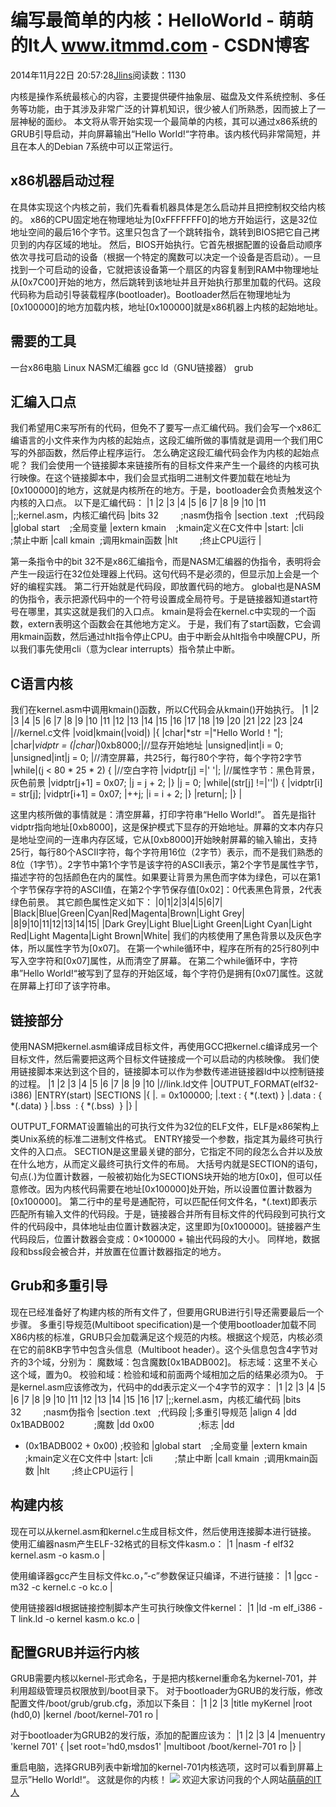 
# 编写最简单的内核：HelloWorld - 萌萌的It人 www.itmmd.com - CSDN博客


2014年11月22日 20:57:28[Jlins](https://me.csdn.net/dyllove98)阅读数：1130


内核是操作系统最核心的内容，主要提供硬件抽象层、磁盘及文件系统控制、多任务等功能，由于其涉及非常广泛的计算机知识，很少被人们所熟悉，因而披上了一层神秘的面纱。
本文将从零开始实现一个最简单的内核，其可以通过x86系统的GRUB引导启动，并向屏幕输出“Hello World!“字符串。该内核代码非常简短，并且在本人的Debian 7系统中可以正常运行。
## x86机器启动过程
在具体实现这个内核之前，我们先看看机器具体是怎么启动并且把控制权交给内核的。
x86的CPU固定地在物理地址为[0xFFFFFFF0]的地方开始运行，这是32位地址空间的最后16个字节。这里只包含了一个跳转指令，跳转到BIOS把它自己拷贝到的内存区域的地址。
然后，BIOS开始执行。它首先根据配置的设备启动顺序依次寻找可启动的设备（根据一个特定的魔数可以决定一个设备是否启动）。一旦找到一个可启动的设备，它就把该设备第一个扇区的内容复制到RAM中物理地址从[0x7C00]开始的地方，然后跳转到该地址并且开始执行那里加载的代码。这段代码称为启动引导装载程序(bootloader)。Bootloader然后在物理地址为[0x100000]的地方加载内核，地址[0x100000]就是x86机器上内核的起始地址。
## 需要的工具
一台x86电脑
Linux
NASM汇编器
gcc
ld（GNU链接器）
grub
## 汇编入口点
我们希望用C来写所有的代码，但免不了要写一点汇编代码。我们会写一个x86汇编语言的小文件来作为内核的起始点，这段汇编所做的事情就是调用一个我们用C写的外部函数，然后停止程序运行。
怎么确定这段汇编代码会作为内核的起始点呢？
我们会使用一个链接脚本来链接所有的目标文件来产生一个最终的内核可执行映像。在这个链接脚本中，我们会显式指明二进制文件要加载在地址为[0x100000]的地方，这就是内核所在的地方。于是，bootloader会负责触发这个内核的入口点。
以下是汇编代码：
|1
|2
|3
|4
|5
|6
|7
|8
|9
|10
|11
|;;kernel.asm，内核汇编代码
|bits
 32         ;nasm伪指令
|section
 .text   ;代码段
|global
 start    ;全局变量
|extern
 kmain    ;kmain定义在C文件中
|start:
|cli        
 ;禁止中断
|call
 kmain  ;调用kmain函数
|hlt        
 ;终止CPU运行
|

第一条指令中的bit 32不是x86汇编指令，而是NASM汇编器的伪指令，表明将会产生一段运行在32位处理器上代码。这句代码不是必须的，但显示加上会是一个好的编程实践。
第二行开始就是代码段，即放置代码的地方。
global也是NASM的伪指令，表示把源代码中的一个符号设置成全局符号。于是链接器知道start符号在哪里，其实这就是我们的入口点。
kmain是将会在kernel.c中实现的一个函数，extern表明这个函数会在其他地方定义。
于是，我们有了start函数，它会调用kmain函数，然后通过hlt指令停止CPU。由于中断会从hlt指令中唤醒CPU，所以我们事先使用cli（意为clear interrupts）指令禁止中断。
## C语言内核
我们在kernel.asm中调用kmain()函数，所以C代码会从kmain()开始执行。
|1
|2
|3
|4
|5
|6
|7
|8
|9
|10
|11
|12
|13
|14
|15
|16
|17
|18
|19
|20
|21
|22
|23
|24
|//kernel.c文件
|void|kmain(|void|)
|{
|char|*str
 =|"Hello
 World！"|;
|char|*vidptr
 = (|char|*)0xb8000;|//显存开始地址
|unsigned|int|i
 = 0;
|unsigned|int|j
 = 0;
|//清空屏幕，共25行，每行80个字符，每个字符2字节
|while|(j
 < 80 * 25 * 2) {
|//空白字符
|vidptr[j]
 =|'
 '|;
|//属性字节：黑色背景，灰色前景
|vidptr[j+1]
 = 0x07;
|j
 = j + 2;
|}
|j
 = 0;
|while|(str[j]
 !=|''|)
 {
|vidptr[i]
 = str[j];
|vidptr[i+1]
 = 0x07;
|++j;
|i
 = i + 2;
|}
|return|;
|}
|

这里内核所做的事情就是：清空屏幕，打印字符串“Hello World!”。
首先是指针vidptr指向地址[0xb8000]，这是保护模式下显存的开始地址。屏幕的文本内存只是地址空间的一连串内存区域，它从[0xb8000]开始映射屏幕的输入输出，支持25行，每行80个ASCII字符，每个字符用16位（2字节）表示，而不是我们熟悉的8位（1字节）。2字节中第1个字节是该字符的ASCII表示，第2个字节是属性字节，描述字符的包括颜色在内的属性。如果要让背景为黑色而字体为绿色，可以在第1个字节保存字符的ASCII值，在第2个字节保存值[0x02]：0代表黑色背景，2代表绿色前景。
其它颜色属性定义如下：
|0|1|2|3|4|5|6|7|
|Black|Blue|Green|Cyan|Red|Magenta|Brown|Light Grey|
|8|9|10|11|12|13|14|15|
|Dark Grey|Light Blue|Light Green|Light Cyan|Light Red|Light Magenta|Light Brown|White|
我们的内核使用了黑色背景以及灰色字体，所以属性字节为[0x07]。
在第一个while循环中，程序在所有的25行80列中写入空字符和[0x07]属性，从而清空了屏幕。
在第二个while循环中，字符串”Hello World!“被写到了显存的开始区域，每个字符仍是拥有[0x07]属性。这就在屏幕上打印了该字符串。
## 链接部分
使用NASM把kernel.asm编译成目标文件，再使用GCC把kernel.c编译成另一个目标文件，然后需要把这两个目标文件链接成一个可以启动的内核映像。
我们使用链接脚本来达到这个目的，链接脚本可以作为参数传递进链接器ld中以控制链接的过程。
|1
|2
|3
|4
|5
|6
|7
|8
|9
|10
|//link.ld文件
|OUTPUT_FORMAT(elf32-i386)
|ENTRY(start)
|SECTIONS
|{
|.
 = 0x100000;
|.text
 : { *(.text) }
|.data
 : { *(.data) }
|.bss 
 : { *(.bss)  }
|}
|

OUTPUT_FORMAT设置输出的可执行文件为32位的ELF文件，ELF是x86架构上类Unix系统的标准二进制文件格式。
ENTRY接受一个参数，指定其为最终可执行文件的入口点。
SECTION是这里最关键的部分，它指定不同的段怎么合并以及放在什么地方，从而定义最终可执行文件的布局。
大括号内就是SECTION的语句，句点(.)为位置计数器，一般被初始化为SECTIONS块开始的地方[0x0]，但可以任意修改。因为内核代码需要在地址[0x100000]处开始，所以设置位置计数器为[0x100000]。
第二行中的星号是通配符，可以匹配任何文件名，*(.text)即表示匹配所有输入文件的代码段。于是，链接器合并所有目标文件的代码段到可执行文件的代码段中，具体地址由位置计数器决定，这里即为[0x100000]。链接器产生代码段后，位置计数器会变成：0×100000 + 输出代码段的大小。
同样地，数据段和bss段会被合并，并放置在位置计数器指定的地方。
## Grub和多重引导
现在已经准备好了构建内核的所有文件了，但要用GRUB进行引导还需要最后一个步骤。
多重引导规范(Multiboot specification)是一个使用bootloader加载不同X86内核的标准，GRUB只会加载满足这个规范的内核。根据这个规范，内核必须在它的前8KB字节中包含头信息（Multiboot header）。这个头信息包含4字节对齐的3个域，分别为：
魔数域：包含魔数[0x1BADB002]。
标志域：这里不关心这个域，置为0。
校验和域：检验和域和前面两个域相加之后的结果必须为0。
于是kernel.asm应该修改为，代码中的dd表示定义一个4字节的双字：
|1
|2
|3
|4
|5
|6
|7
|8
|9
|10
|11
|12
|13
|14
|15
|16
|17
|;;kernel.asm，内核汇编代码
|bits
 32         ;nasm伪指令
|section
 .text   ;代码段
|;多重引导规范
|align
 4
|dd
 0x1BADB002            ;魔数
|dd
 0x00                  ;标志
|dd
 - (0x1BADB002 + 0x00) ;校验和
|global
 start    ;全局变量
|extern
 kmain    ;kmain定义在C文件中
|start:
|cli        
 ;禁止中断
|call
 kmain  ;调用kmain函数
|hlt        
 ;终止CPU运行
|

## 构建内核
现在可以从kernel.asm和kernel.c生成目标文件，然后使用连接脚本进行链接。
使用汇编器nasm产生ELF-32格式的目标文件kasm.o：
|1
|nasm
 -f elf32 kernel.asm -o kasm.o
|

使用编译器gcc产生目标文件kc.o，”-c”参数保证只编译，不进行链接：
|1
|gcc
 -m32 -c kernel.c -o kc.o
|

使用链接器ld根据链接控制脚本产生可执行映像文件kernel：
|1
|ld
 -m elf_i386 -T link.ld -o kernel kasm.o kc.o
|

## 配置GRUB并运行内核
GRUB需要内核以kernel-<version>形式命名，于是把内核kernel重命名为kernel-701，并利用超级管理员权限放到/boot目录下。
对于bootloader为GRUB的发行版，修改配置文件/boot/grub/grub.cfg，添加以下条目：
|1
|2
|3
|title
 myKernel
|root
 (hd0,0)
|kernel
 /boot/kernel-701 ro
|

对于bootloader为GRUB2的发行版，添加的配置应该为：
|1
|2
|3
|4
|menuentry
 'kernel 701' {
|set
 root='hd0,msdos1'
|multiboot
 /boot/kernel-701 ro
|}
|

重启电脑，选择GRUB列表中新增加的kernel-701内核选项，这时可以看到屏幕上显示”Hello World!“。
这就是你的内核！
![](http://images.cnitblog.com/blog/437282/201411/041405283617635.gif)
欢迎大家访问我的个人网站[萌萌的IT人](http://www.itmmd.com)

